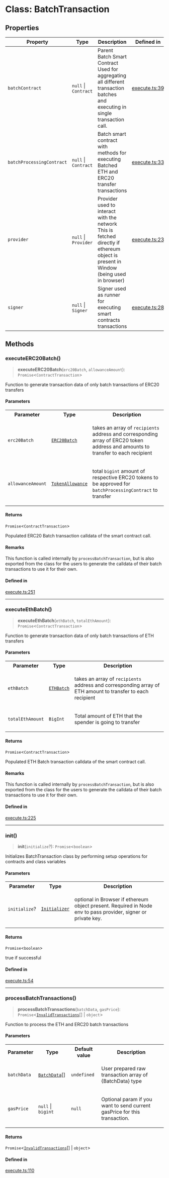 # Class: BatchTransaction

## Properties

| Property | Type | Description | Defined in |
| ------ | ------ | ------ | ------ |
| `batchContract` | `null` \| `Contract` | Parent Batch Smart Contract Used for aggregating all different transaction batches and executing in single transaction call. | [execute.ts:39](https://github.com/aditya172926/token_batch_sdk/blob/408566bc72bdebeafb9c2109884ade9f46a83dc9/src/execute.ts#L39) |
| `batchProcessingContract` | `null` \| `Contract` | Batch smart contract with methods for executing Batched ETH and ERC20 transfer transactions | [execute.ts:33](https://github.com/aditya172926/token_batch_sdk/blob/408566bc72bdebeafb9c2109884ade9f46a83dc9/src/execute.ts#L33) |
| `provider` | `null` \| `Provider` | Provider used to interact with the network This is fetched directly if ethereum object is present in Window (being used in browser) | [execute.ts:23](https://github.com/aditya172926/token_batch_sdk/blob/408566bc72bdebeafb9c2109884ade9f46a83dc9/src/execute.ts#L23) |
| `signer` | `null` \| `Signer` | Signer used as runner for executing smart contracts transactions | [execute.ts:28](https://github.com/aditya172926/token_batch_sdk/blob/408566bc72bdebeafb9c2109884ade9f46a83dc9/src/execute.ts#L28) |

## Methods

### executeERC20Batch()

> **executeERC20Batch**(`erc20Batch`, `allowanceAmount`): `Promise`\<`ContractTransaction`\>

Function to generate transaction data of only batch transactions of ERC20 transfers

#### Parameters

<table>
<tr>
<th>Parameter</th>
<th>Type</th>
<th>Description</th>
</tr>
<tr>
<td>

`erc20Batch`

</td>
<td>

[`ERC20Batch`](../interfaces/ERC20Batch.md)

</td>
<td>

takes an array of `recipients` address and corresponding array of ERC20 token address and amounts to transfer to each recipient

</td>
</tr>
<tr>
<td>

`allowanceAmount`

</td>
<td>

[`TokenAllowance`](../interfaces/TokenAllowance.md)

</td>
<td>

total `bigint` amount of respective ERC20 tokens to be approved for `batchProcessingContract` to transfer

</td>
</tr>
</table>

#### Returns

`Promise`\<`ContractTransaction`\>

Populated ERC20 Batch transaction calldata of the smart contract call.

#### Remarks

This function is called internally by `processBatchTransaction`, but is also exported from the class for the 
users to generate the calldata of their batch transactions to use it for their own.

#### Defined in

[execute.ts:251](https://github.com/aditya172926/token_batch_sdk/blob/408566bc72bdebeafb9c2109884ade9f46a83dc9/src/execute.ts#L251)

***

### executeEthBatch()

> **executeEthBatch**(`ethBatch`, `totalEthAmount`): `Promise`\<`ContractTransaction`\>

Function to generate transaction data of only batch transactions of ETH transfers

#### Parameters

<table>
<tr>
<th>Parameter</th>
<th>Type</th>
<th>Description</th>
</tr>
<tr>
<td>

`ethBatch`

</td>
<td>

[`ETHBatch`](../interfaces/ETHBatch.md)

</td>
<td>

takes an array of `recipients` address and corresponding array of ETH amount to transfer to each recipient

</td>
</tr>
<tr>
<td>

`totalEthAmount`

</td>
<td>

`BigInt`

</td>
<td>

Total amount of ETH that the spender is going to transfer

</td>
</tr>
</table>

#### Returns

`Promise`\<`ContractTransaction`\>

Populated ETH Batch transaction calldata of the smart contract call.

#### Remarks

This function is called internally by `processBatchTransaction`, but is also exported from the class for the 
users to generate the calldata of their batch transactions to use it for their own.

#### Defined in

[execute.ts:225](https://github.com/aditya172926/token_batch_sdk/blob/408566bc72bdebeafb9c2109884ade9f46a83dc9/src/execute.ts#L225)

***

### init()

> **init**(`initialize`?): `Promise`\<`boolean`\>

Initializes BatchTransaction class by performing setup operations for contracts and class variables

#### Parameters

<table>
<tr>
<th>Parameter</th>
<th>Type</th>
<th>Description</th>
</tr>
<tr>
<td>

`initialize`?

</td>
<td>

[`Initializer`](../interfaces/Initializer.md)

</td>
<td>

optional in Browser if ethereum object present. Required in Node env to pass provider, signer or private key.

</td>
</tr>
</table>

#### Returns

`Promise`\<`boolean`\>

true if successful

#### Defined in

[execute.ts:54](https://github.com/aditya172926/token_batch_sdk/blob/408566bc72bdebeafb9c2109884ade9f46a83dc9/src/execute.ts#L54)

***

### processBatchTransactions()

> **processBatchTransactions**(`batchData`, `gasPrice`): `Promise`\<[`InvalidTransactions`](../interfaces/InvalidTransactions.md)[] \| `object`\>

Function to process the ETH and ERC20 batch transactions

#### Parameters

<table>
<tr>
<th>Parameter</th>
<th>Type</th>
<th>Default value</th>
<th>Description</th>
</tr>
<tr>
<td>

`batchData`

</td>
<td>

[`BatchData`](../interfaces/BatchData.md)[]

</td>
<td>

`undefined`

</td>
<td>

User prepared raw transaction array of {BatchData} type

</td>
</tr>
<tr>
<td>

`gasPrice`

</td>
<td>

`null` \| `bigint`

</td>
<td>

`null`

</td>
<td>

Optional param if you want to send current gasPrice for this transaction.

</td>
</tr>
</table>

#### Returns

`Promise`\<[`InvalidTransactions`](../interfaces/InvalidTransactions.md)[] \| `object`\>

#### Defined in

[execute.ts:110](https://github.com/aditya172926/token_batch_sdk/blob/408566bc72bdebeafb9c2109884ade9f46a83dc9/src/execute.ts#L110)

